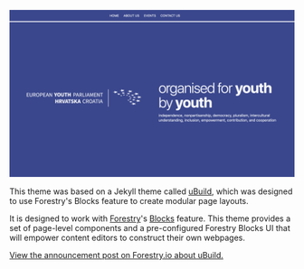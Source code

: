 ![theme](assets/theme.png)

This theme was based on a Jekyll theme called [uBuild](https://github.com/forestryio/ubuild-jekyll), which was designed to use Forestry's Blocks feature to create modular page layouts.

It is designed to work with [Forestry](https://forestry.io/)'s [Blocks](https://forestry.io/blog/blocks-give-your-editors-the-power-to-build-pages/) feature.  This theme provides a set of page-level components and a pre-configured Forestry Blocks UI that will empower content editors to construct their own webpages. 

[View the announcement post on Forestry.io about uBuild.](https://forestry.io/blog/ubuild-a-new-theme-for-static-sites-using-blocks/#/)

